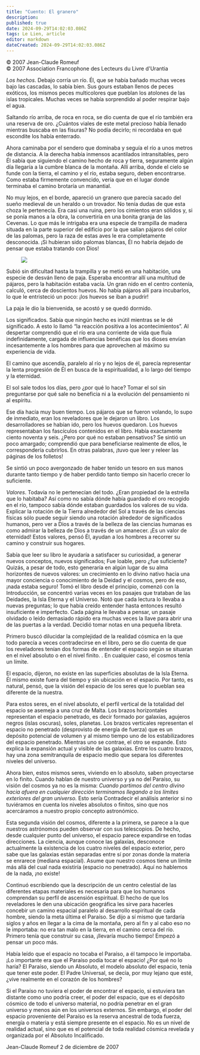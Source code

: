 ```yaml
---
title: "Cuento: El granero"
description: 
published: true
date: 2024-09-29T14:02:03.086Z
tags: Le Lien, article
editor: markdown
dateCreated: 2024-09-29T14:02:03.086Z
---
```


<p class="v-card tema v-sheet--gris claro aclarar-3 px-2">© 2007 Jean-Claude Romeuf<br>© 2007 Association Francophone des Lecteurs du Livre d'Urantia</p>


_Los hechos_. Debajo corría un río. Él, que se había bañado muchas veces bajo las cascadas, lo sabía bien. Sus gours estaban llenos de peces exóticos, los mismos peces multicolores que pueblan los atolones de las islas tropicales. Muchas veces se había sorprendido al poder respirar bajo el agua.

Saltando río arriba, de roca en roca, se dio cuenta de que el río también era una reserva de oro. ¿Cuántos viales de este metal precioso había llenado mientras buscaba en las fisuras? No podía decirlo; ni recordaba en qué escondite los había enterrado.

Ahora caminaba por el sendero que dominaba y seguía el río a unos metros de distancia. A la derecha había inmensos acantilados intransitables, pero Él sabía que siguiendo el camino hecho de roca y tierra, seguramente algún día llegaría a la cumbre blanca de la montaña. Allí arriba, donde el cielo se funde con la tierra, el camino y el río, estaba seguro, deben encontrarse. Como estaba firmemente convencido, vería que en el lugar donde terminaba el camino brotaría un manantial.

No muy lejos, en el borde, apareció un granero que parecía sacado del sueño medieval de un heraldo o un trovador. No tenía dudas de que esta choza le pertenecía. Era casi una ruina, pero los cimientos eran sólidos y, si se ponía manos a la obra, la convertiría en una bonita granja de las Cevenas. Lo que más le intrigaba era una especie de trampilla de madera situada en la parte superior del edificio por la que salían pájaros del color de las palomas, pero la raza de estas aves le era completamente desconocida. ¡Si hubieran sido palomas blancas, Él no habría dejado de pensar que estaba tratando con Dios!

<figure id="Figure_6" class="image urantiapedia image-style-align-right">
<img src="/image/article/Le_Lien/images_01/033.jpg">
</figure>

Subió sin dificultad hasta la trampilla y se metió en una habitación, una especie de desván lleno de paja. Esperaba encontrar allí una multitud de pájaros, pero la habitación estaba vacía. Un gran nido en el centro contenía, calculó, cerca de doscientos huevos. No había pájaros allí para incubarlos, lo que le entristeció un poco: ¡los huevos se iban a pudrir!

La paja le dio la bienvenida, se acostó y se quedó dormido.

Los significados. Sabía que ningún hecho es inútil mientras se le dé significado. A esto lo llamó “la reacción positiva a los acontecimientos”. Al despertar comprendió que el río era una corriente de vida que fluía indefinidamente, cargada de influencias benéficas que los dioses envían incesantemente a los hombres para que aprovechen al máximo su experiencia de vida.

El camino que ascendía, paralelo al río y no lejos de él, parecía representar la lenta progresión de Él en busca de la espiritualidad, a lo largo del tiempo y la eternidad.

El sol sale todos los días, pero ¿por qué lo hace? Tomar el sol sin preguntarse por qué sale no beneficia ni a la evolución del pensamiento ni al espíritu.

Ese día hacía muy buen tiempo. Los pájaros que se fueron volando, lo supo de inmediato, eran los reveladores que le dejaron un libro. Los desarrolladores se habían ido, pero los huevos quedaron. Los huevos representaban los fascículos contenidos en el libro. Había exactamente ciento noventa y seis. ¿Pero por qué no estaban pensativos? Se sintió un poco amargado; comprendió que para beneficiarse realmente de ellos, le correspondería cubrirlos. En otras palabras, ¡tuvo que leer y releer las páginas de los folletos!

Se sintió un poco avergonzado de haber tenido un tesoro en sus manos durante tanto tiempo y de haber perdido tanto tiempo sin hacerlo crecer lo suficiente.

_Valores_. Todavía no le pertenecían del todo. ¿Eran propiedad de la estrella que lo habitaba? Así como no sabía dónde había guardado el oro recogido en el río, tampoco sabía dónde estaban guardados los valores de su vida. Explicar la rotación de la Tierra alrededor del Sol a través de las ciencias físicas sólo puede seguir siendo una rotación alrededor de significados humanos, pero ver a Dios a través de la belleza de las ciencias humanas es como admirar la belleza de Dios a través de un amanecer. ¡Es un valor de eternidad! Estos valores, pensó Él, ayudan a los hombres a recorrer su camino y construir sus hogares.

Sabía que leer su libro le ayudaría a satisfacer su curiosidad, a generar nuevos conceptos, nuevos significados; Fue loable, pero ¿fue suficiente? Quizás, a pesar de todo, esto generaría en algún lugar de su alma horizontes de nuevos valores: un crecimiento en lo divino nativo hacia una mayor conciencia o conocimiento de la Deidad y el cosmos, pero de eso, ¡nada estaba seguro! Tomó el libro desde el principio, comenzó con la Introducción, se concentró varias veces en los pasajes que trataban de las Deidades, la Isla Eterna y el Universo. Notó que cada lectura lo llevaba a nuevas preguntas; lo que había creído entender hasta entonces resultó insuficiente e imperfecto. Cada página le llevaba a pensar, un pasaje olvidado o leído demasiado rápido era muchas veces la llave para abrir una de las puertas a la verdad. Decidió tomar notas en una pequeña libreta.

Primero buscó dilucidar la complejidad de la realidad cósmica en la que todo parecía a veces contradecirse en el libro, pero se dio cuenta de que los reveladores tenían dos formas de entender el espacio según se situaran en el nivel absoluto o en el nivel finito. . En cualquier caso, el cosmos tenía un límite.

El espacio, dijeron, no existe en las superficies absolutas de la Isla Eterna. Él mismo existe fuera del tiempo y sin ubicación en el espacio. Por tanto, es natural, pensó, que la visión del espacio de los seres que lo pueblan sea diferente de la nuestra.

Para estos seres, en el nivel absoluto, el perfil vertical de la totalidad del espacio se asemeja a una cruz de Malta. Los brazos horizontales representan el espacio penetrado, es decir formado por galaxias, agujeros negros (islas oscuras), soles, planetas. Los brazos verticales representan el espacio no penetrado (desprovisto de energía de fuerza) que es un depósito potencial de volumen y al mismo tiempo uno de los estabilizadores del espacio penetrado. Mientras uno se contrae, el otro se expande. Esto explica la expansión actual y visible de las galaxias. Entre los cuatro brazos, hay una zona semitranquila de espacio medio que separa los diferentes niveles del universo.

Ahora bien, estos mismos seres, viviendo en lo absoluto, saben proyectarse en lo finito. Cuando hablan de nuestro universo y ya no del Paraíso, su visión del cosmos ya no es la misma: _Cuando partimos del centro divino hacia afuera en cualquier dirección terminamos llegando a los límites exteriores del gran universo._ Esto sería Contradecir el análisis anterior si no tuviéramos en cuenta los niveles absolutos o finitos, sino que nos acercáramos a nuestro propio concepto astronómico.

Esta segunda visión del cosmos, diferente a la primera, se parece a la que nuestros astrónomos pueden observar con sus telescopios. De hecho, desde cualquier punto del universo, el espacio parece expandirse en todas direcciones. La ciencia, aunque conoce las galaxias, desconoce actualmente la existencia de los cuatro niveles del espacio exterior, pero sabe que las galaxias están separadas entre sí por zonas donde la materia se enrarece (mediana espacial). Asume que nuestro cosmos tiene un límite más allá del cual nada existiría (espacio no penetrado). Aquí no hablemos de la nada, ¡no existe!

Continuó escribiendo que la descripción de un centro celestial de las diferentes etapas materiales es necesaria para que los humanos comprendan su perfil de ascensión espiritual. El hecho de que los reveladores le den una ubicación geográfica les sirve para hacerles concebir un camino espacial paralelo al desarrollo espiritual de cada hombre, siendo la meta última el Paraíso. Se dijo a sí mismo que tardaría siglos y años en llegar a la cima de la montaña, pero al fin y al cabo eso no le importaba: no era tan malo en la tierra, en el camino cerca del río. Primero tenía que construir su casa, ¡llevaría mucho tiempo! Empezó a pensar un poco más.

Había leído que el espacio no tocaba el Paraíso, a él tampoco le importaba. ¡Lo importante era que el Paraíso podía tocar el espacio! ¿Por qué no lo haría? El Paraíso, siendo un Absoluto, el modelo absoluto del espacio, tenía que tener este poder. El Padre Universal, se decía, por muy lejano que esté, ¿vive realmente en el corazón de los hombres?

Si el Paraíso no tuviera el poder de encontrar el espacio, si estuviera tan distante como uno podría creer, el poder del espacio, que es el depósito cósmico de todo el universo material, no podría penetrar en el gran universo y menos aún en los universos externos. Sin embargo, el poder del espacio proveniente del Paraíso es la reserva ancestral de toda fuerza, energía o materia y está siempre presente en el espacio. No es un nivel de realidad actual, sino que es el potencial de toda realidad cósmica revelada y organizada por el Absoluto Incalificado.

Jean-Claude Romeuf
2 de diciembre de 2007

